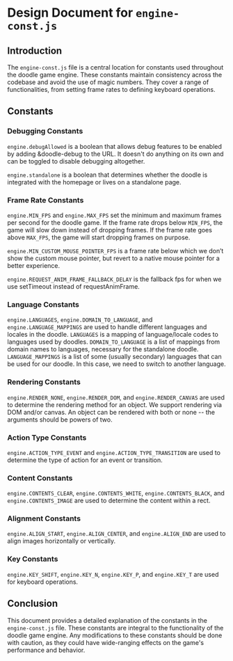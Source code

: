 # Design Document for `engine-const.js`

## Introduction

The `engine-const.js` file is a central location for constants used throughout the doodle game engine. These constants maintain consistency across the codebase and avoid the use of magic numbers. They cover a range of functionalities, from setting frame rates to defining keyboard operations.

## Constants

### Debugging Constants

`engine.debugAllowed` is a boolean that allows debug features to be enabled by adding &doodle-debug to the URL. It doesn't do anything on its own and can be toggled to disable debugging altogether.

`engine.standalone` is a boolean that determines whether the doodle is integrated with the homepage or lives on a standalone page.

### Frame Rate Constants

`engine.MIN_FPS` and `engine.MAX_FPS` set the minimum and maximum frames per second for the doodle game. If the frame rate drops below `MIN_FPS`, the game will slow down instead of dropping frames. If the frame rate goes above `MAX_FPS`, the game will start dropping frames on purpose.

`engine.MIN_CUSTOM_MOUSE_POINTER_FPS` is a frame rate below which we don’t show the custom mouse pointer, but revert to a native mouse pointer for a better experience.

`engine.REQUEST_ANIM_FRAME_FALLBACK_DELAY` is the fallback fps for when we use setTimeout instead of requestAnimFrame.

### Language Constants

`engine.LANGUAGES`, `engine.DOMAIN_TO_LANGUAGE`, and `engine.LANGUAGE_MAPPINGS` are used to handle different languages and locales in the doodle. `LANGUAGES` is a mapping of language/locale codes to languages used by doodles. `DOMAIN_TO_LANGUAGE` is a list of mappings from domain names to languages, necessary for the standalone doodle. `LANGUAGE_MAPPINGS` is a list of some (usually secondary) languages that can be used for our doodle. In this case, we need to switch to another language.

### Rendering Constants

`engine.RENDER_NONE`, `engine.RENDER_DOM`, and `engine.RENDER_CANVAS` are used to determine the rendering method for an object. We support rendering via DOM and/or canvas. An object can be rendered with both or none -- the arguments should be powers of two.

### Action Type Constants

`engine.ACTION_TYPE_EVENT` and `engine.ACTION_TYPE_TRANSITION` are used to determine the type of action for an event or transition.

### Content Constants

`engine.CONTENTS_CLEAR`, `engine.CONTENTS_WHITE`, `engine.CONTENTS_BLACK`, and `engine.CONTENTS_IMAGE` are used to determine the content within a rect.

### Alignment Constants

`engine.ALIGN_START`, `engine.ALIGN_CENTER`, and `engine.ALIGN_END` are used to align images horizontally or vertically.

### Key Constants

`engine.KEY_SHIFT`, `engine.KEY_N`, `engine.KEY_P`, and `engine.KEY_T` are used for keyboard operations.

## Conclusion

This document provides a detailed explanation of the constants in the `engine-const.js` file. These constants are integral to the functionality of the doodle game engine. Any modifications to these constants should be done with caution, as they could have wide-ranging effects on the game's performance and behavior.
